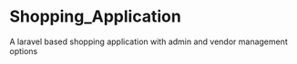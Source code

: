 # Shopping_Application
A laravel based shopping application with admin and vendor management options
